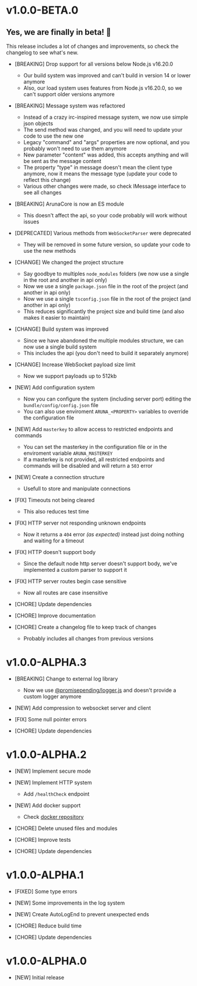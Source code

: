 # v1.0.0-BETA.0

## Yes, we are finally in beta! 🎉

This release includes a lot of changes and improvements, so check the changelog to see what's new.

- [BREAKING] Drop support for all versions below Node.js v16.20.0
  - Our build system was improved and can't build in version 14 or lower anymore
  - Also, our load system uses features from Node.js v16.20.0, so we can't support older versions anymore

- [BREAKING] Message system was refactored
  - Instead of a crazy irc-inspired message system, we now use simple json objects
  - The send method was changed, and you will need to update your code to use the new one
  - Legacy "command" and "args" properties are now optional, and you probably won't need to use them anymore
  - New parameter "content" was added, this accepts anything and will be sent as the message content
  - The property "type" in message doesn't mean the client type anymore, now it means the message type (update your code to reflect this change)
  - Various other changes were made, so check IMessage interface to see all changes

- [BREAKING] ArunaCore is now an ES module
  - This doesn't affect the api, so your code probably will work without issues

- [DEPRECATED] Various methods from `WebSocketParser` were deprecated
  - They will be removed in some future version, so update your code to use the new methods

- [CHANGE] We changed the project structure
  - Say goodbye to multiples `node_modules` folders (we now use a single in the root and another in api only)
  - Now we use a single `package.json` file in the root of the project (and another in api only)
  - Now we use a single `tsconfig.json` file in the root of the project (and another in api only)
  - This reduces significantly the project size and build time (and also makes it easier to maintain)

- [CHANGE] Build system was improved
  - Since we have abandoned the multiple modules structure, we can now use a single build system
  - This includes the api (you don't need to build it separately anymore)

- [CHANGE] Increase WebSocket payload size limit
  - Now we support payloads up to 512kb

- [NEW] Add configuration system
  - Now you can configure the system (including server port) editing the  `bundle/config/config.json` file
  - You can also use enviroment `ARUNA_<PROPERTY>` variables to override the configuration file

- [NEW] Add `masterkey` to allow access to restricted endpoints and commands
  - You can set the masterkey in the configuration file or in the enviroment variable `ARUNA_MASTERKEY`
  - If a masterkey is not provided, all restricted endpoints and commands will be disabled and will return a `503` error

- [NEW] Create a connection structure
  - Usefull to store and manipulate connections

- [FIX] Timeouts not being cleared
  - This also reduces test time

- [FIX] HTTP server not responding unknown endpoints
  - Now it returns a `404` error _(as expected)_ instead just doing nothing and waiting for a timeout

- [FIX] HTTP doesn't support body
  - Since the default node http server doesn't support body, we've implemented a custom parser to support it

- [FIX] HTTP server routes begin case sensitive
  - Now all routes are case insensitive

- [CHORE] Update dependencies

- [CHORE] Improve documentation

- [CHORE] Create a changelog file to keep track of changes
  - Probably includes all changes from previous versions

# v1.0.0-ALPHA.3

- [BREAKING] Change to external log library
  - Now we use [@promisepending/logger.js](https://www.npmjs.com/package/@promisepending/logger.js) and doesn't provide a custom logger anymore

- [NEW] Add compression to websocket server and client

- [FIX] Some null pointer errors

- [CHORE] Update dependencies

# v1.0.0-ALPHA.2

- [NEW] Implement secure mode

- [NEW] Implement HTTP system
  - Add `/healthCheck` endpoint

- [NEW] Add docker support
  - Check [docker repository](https://github.com/ArunaBot/ArunaCore-Docker)

- [CHORE] Delete unused files and modules

- [CHORE] Improve tests

- [CHORE] Update dependencies

# v1.0.0-ALPHA.1

- [FIXED] Some type errors

- [NEW] Some improvements in the log system

- [NEW] Create AutoLogEnd to prevent unexpected ends

- [CHORE] Reduce build time

- [CHORE] Update dependencies

# v1.0.0-ALPHA.0

- [NEW] Initial release
